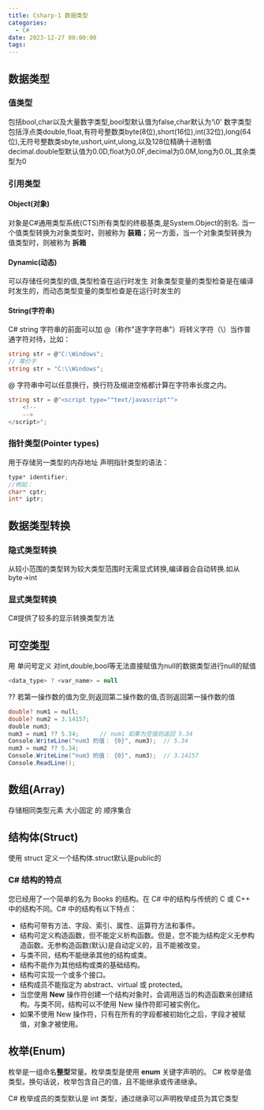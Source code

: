 ```yaml
---
title: Csharp-1 数据类型
categories:
  - C#
date: 2023-12-27 00:00:00
tags:
---
```

## 数据类型
### 值类型
包括bool,char以及大量数字类型,bool型默认值为false,char默认为‘\\0'
数字类型包括浮点类double,float,有符号整数类byte(8位),short(16位),int(32位),long(64位),无符号整数类sbyte,ushort,uint,ulong,以及128位精确十进制值decimal.double型默认值为0.0D,float为0.0F,decimal为0.0M,long为0.0L,其余类型为0

### 引用类型
#### Object(对象)
对象是C#通用类型系统(CTS)所有类型的终极基类,是System.Object的别名.
当一个值类型转换为对象类型时，则被称为 **装箱**；另一方面，当一个对象类型转换为值类型时，则被称为 **拆箱**

#### Dynamic(动态)
可以存储任何类型的值,类型检查在运行时发生
对象类型变量的类型检查是在编译时发生的，而动态类型变量的类型检查是在运行时发生的

#### String(字符串)
C# string 字符串的前面可以加 @（称作"逐字字符串"）将转义字符（\\）当作普通字符对待，比如：
```C#
string str = @"C:\Windows";
// 等价于
string str = "C:\\Windows";
```

@ 字符串中可以任意换行，换行符及缩进空格都计算在字符串长度之内。

```C#
string str = @"<script type=""text/javascript"">
    <!--
    -->
</script>";
```

### 指针类型(Pointer types)
用于存储另一类型的内存地址
声明指针类型的语法：
```C#
type* identifier;
//例如：
char* cptr;
int* iptr;
```

## 数据类型转换

### 隐式类型转换
从较小范围的类型转为较大类型范围时无需显式转换,编译器会自动转换.如从byte->int
### 显式类型转换
C#提供了较多的显示转换类型方法

## 可空类型
用 单问号定义 对int,double,bool等无法直接赋值为null的数据类型进行null的赋值
```c#
<data_type> ? <var_name> = null
```

?? 若第一操作数的值为空,则返回第二操作数的值,否则返回第一操作数的值
```C#
double? num1 = null;  
double? num2 = 3.14157;  
double num3;  
num3 = num1 ?? 5.34;      // num1 如果为空值则返回 5.34  
Console.WriteLine("num3 的值： {0}", num3);  // 5.34
num3 = num2 ?? 5.34;  
Console.WriteLine("num3 的值： {0}", num3);  // 3.14157
Console.ReadLine();

```

## 数组(Array)
存储相同类型元素 大小固定 的 顺序集合

## 结构体(Struct)
使用 struct 定义一个结构体.struct默认是public的
### C# 结构的特点

您已经用了一个简单的名为 Books 的结构。在 C# 中的结构与传统的 C 或 C++ 中的结构不同。C# 中的结构有以下特点：

- 结构可带有方法、字段、索引、属性、运算符方法和事件。
- 结构可定义构造函数，但不能定义析构函数。但是，您不能为结构定义无参构造函数。无参构造函数(默认)是自动定义的，且不能被改变。
- 与类不同，结构不能继承其他的结构或类。
- 结构不能作为其他结构或类的基础结构。
- 结构可实现一个或多个接口。
- 结构成员不能指定为 abstract、virtual 或 protected。
- 当您使用 **New** 操作符创建一个结构对象时，会调用适当的构造函数来创建结构。与类不同，结构可以不使用 New 操作符即可被实例化。
- 如果不使用 New 操作符，只有在所有的字段都被初始化之后，字段才被赋值，对象才被使用。


## 枚举(Enum)
枚举是一组命名**整型**常量。枚举类型是使用 **enum** 关键字声明的。
C# 枚举是值类型。换句话说，枚举包含自己的值，且不能继承或传递继承。

C# 枚举成员的类型默认是 int 类型，通过继承可以声明枚举成员为其它类型

